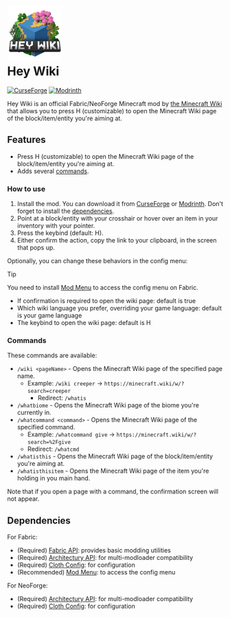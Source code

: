 # ![](./fabric/src/main/resources/icon.png)<br>Hey Wiki

[![CurseForge](https://img.shields.io/curseforge/dt/997027?label=CurseForge&color=orange&logoColor=orange&labelColor=black&logo=curseforge)](https://curseforge.com/minecraft/mc-mods/hey-wiki)
[![Modrinth](https://img.shields.io/modrinth/dt/6DnswkCZ?label=Modrinth&color=darkgreen&labelColor=black&logo=modrinth)](https://modrinth.com/mod/hey-wiki)

Hey Wiki is an official Fabric/NeoForge Minecraft mod by [the Minecraft Wiki](https://minecraft.wiki)
that allows you to press H (customizable) to open the Minecraft Wiki page of the block/item/entity you're aiming at.

## Features

- Press H (customizable) to open the Minecraft Wiki page of the block/item/entity you're aiming at.
- Adds several [commands](#commands).

### How to use

1. Install the mod. You can download it from [CurseForge](https://curseforge.com/minecraft/mc-mods/hey-wiki)
   or [Modrinth](https://modrinth.com/mod/hey-wiki). Don't forget to install the [dependencies](#dependencies).
2. Point at a block/entity with your crosshair or hover over an item in your inventory with your pointer.
3. Press the keybind (default: H).
4. Either confirm the action, copy the link to your clipboard, in the screen that pops up.

Optionally, you can change these behaviors in the config menu:

> [!TIP]
> You need to install [Mod Menu](https://modrinth.com/mod/modmenu) to access the config menu on Fabric.

- If confirmation is required to open the wiki page: default is true
- Which wiki language you prefer, overriding your game language: default is your game language
- The keybind to open the wiki page: default is H

### Commands

These commands are available:

- `/wiki <pageName>` - Opens the Minecraft Wiki page of the specified page name.
    - Example: `/wiki creeper` -> `https://minecraft.wiki/w/?search=creeper`
        - Redirect: `/whatis`
- `/whatbiome` - Opens the Minecraft Wiki page of the biome you're currently in.
- `/whatcommand <command>` - Opens the Minecraft Wiki page of the specified command.
    - Example: `/whatcommand give` -> `https://minecraft.wiki/w/?search=%2Fgive`
    - Redirect: `/whatcmd`
- `/whatisthis` - Opens the Minecraft Wiki page of the block/item/entity you're aiming at.
- `/whatisthisitem` - Opens the Minecraft Wiki page of the item you're holding in you main hand.

Note that if you open a page with a command, the confirmation screen will not appear.

## Dependencies

For Fabric:

- (Required) [Fabric API](https://modrinth.com/mod/fabric-api): provides basic modding utilities
- (Required) [Architectury API](https://modrinth.com/mod/architectury-api): for multi-modloader compatibility
- (Required) [Cloth Config](https://modrinth.com/mod/cloth-config): for configuration
- (Recommended) [Mod Menu](https://modrinth.com/mod/modmenu): to access the config menu

For NeoForge:

- (Required) [Architectury API](https://modrinth.com/mod/architectury-api): for multi-modloader compatibility
- (Required) [Cloth Config](https://modrinth.com/mod/cloth-config): for configuration
